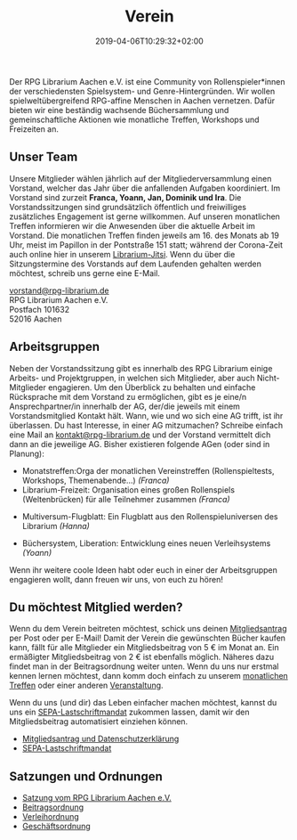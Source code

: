 ﻿---
title: "Verein"
date: 2019-04-06T10:29:32+02:00
draft: false
menu:
  main:
    weight: 400
---

Der RPG Librarium Aachen e.V. ist eine Community von Rollenspieler*innen der verschiedensten Spielsystem- und Genre-Hintergründen. Wir wollen spielweltübergreifend RPG-affine Menschen in Aachen vernetzen. Dafür bieten wir eine beständig wachsende Büchersammlung und gemeinschaftliche Aktionen wie monatliche Treffen, Workshops und Freizeiten an.

## Unser Team
Unsere Mitglieder wählen jährlich auf der Mitgliederversammlung einen Vorstand, welcher das Jahr über die anfallenden Aufgaben koordiniert. Im Vorstand sind zurzeit  **Franca, Yoann, Jan, Dominik und Ira**. Die Vorstandssitzungen sind grundsätzlich öffentlich und freiwilliges zusätzliches Engagement ist gerne willkommen. Auf unseren monatlichen Treffen informieren wir die Anwesenden über die aktuelle Arbeit im Vorstand. Die monatlichen Treffen finden jeweils am 16. des Monats ab 19 Uhr, meist im Papillon in der Pontstraße 151 statt; während der Corona-Zeit auch online hier in unserem [Librarium-Jitsi](https://meet.jit.si/RPG-Librarium-Monatstreffen). Wenn du über die Sitzungstermine des Vorstands auf dem Laufenden gehalten werden möchtest, schreib uns gerne eine E-Mail.

[vorstand@rpg-librarium.de](mailto:vorstand@rpg-librarium.de)  
RPG Librarium Aachen e.V.  
Postfach 101632  
52016 Aachen

## Arbeitsgruppen
Neben der Vorstandssitzung gibt es innerhalb des RPG Librarium einige Arbeits- und Projektgruppen, in welchen sich Mitglieder, aber auch Nicht-Mitglieder engagieren. Um den Überblick zu behalten und einfache Rücksprache mit dem Vorstand zu ermöglichen, gibt es je eine/n Ansprechpartner/in innerhalb der AG, der/die jeweils mit einem Vorstandsmitglied Kontakt hält. Wann, wie und wo sich eine AG trifft, ist ihr überlassen.
Du hast Interesse, in einer AG mitzumachen? Schreibe einfach eine Mail an <kontakt@rpg-librarium.de> und der Vorstand vermittelt dich dann an die jeweilige AG. Bisher existieren folgende AGen (oder sind in Planung):

* Monatstreffen:Orga der monatlichen Vereinstreffen (Rollenspieltests, Workshops, Themenabende...) _(Franca)_
* Librarium-Freizeit: Organisation eines großen Rollenspiels (Weltenbrücken) für alle Teilnehmer zusammen _(Franca)_
<!-- * Wusel-Merchandise: Plüschis, Untersetzer und andere wuselige Dinge _(Stefan)_-->
* Multiversum-Flugblatt: Ein Flugblatt aus den Rollenspieluniversen des Librarium _(Hanna)_
<!-- * Soloabenteuer: Ein Choose-your-own-Adventure in Aachen _(Franca)_-->
* Büchersystem, Liberation: Entwicklung eines neuen Verleihsystems  _(Yoann)_
<!-- * Librarium-Föderation: Verfassen einer Ordnung für einen potentiellen Librarium-Dachverband _(Lamin)_-->

Wenn ihr weitere coole Ideen habt oder euch in einer der Arbeitsgruppen engagieren wollt, dann freuen wir uns, von euch zu hören!

## Du möchtest Mitglied werden?
Wenn du dem Verein beitreten möchtest, schick uns deinen [Mitgliedsantrag](/files/Mitgliedsantrag_Datenschutzerklärung.pdf) per Post oder per E-Mail!
Damit der Verein die gewünschten Bücher kaufen kann, fällt für alle Mitglieder ein Mitgliedsbeitrag von 5 € im Monat an.
Ein ermäßigter Mitgliedsbeitrag von 2 € ist ebenfalls möglich. Näheres dazu findet man in der Beitragsordnung weiter unten.
Wenn du uns nur erstmal kennen lernen möchtest, dann komm doch einfach zu unserem [monatlichen Treffen](/veranstaltungen#Stammtisch) oder einer anderen [Veranstaltung](/veranstaltungen).

Wenn du uns (und dir) das Leben einfacher machen möchtest, kannst du uns ein [SEPA-Lastschriftmandat](/files/SEPA_Mandat.pdf) zukommen lassen, damit wir den Mitgliedsbeitrag automatisiert einziehen können.  

- [Mitgliedsantrag und Datenschutzerklärung](/files/Mitgliedsantrag_Datenschutzerklärung.pdf)
- [SEPA-Lastschriftmandat](/files/SEPA_Mandat.pdf)

## Satzungen und Ordnungen
- [Satzung vom RPG Librarium Aachen e.V.](/files/Satzung_RPG_Librarium_Aachen.pdf)
- [Beitragsordnung](/files/Beitragsordnung.pdf)
- [Verleihordnung](/files/Verleihordnung.pdf)
- [Geschäftsordnung](/files/Geschäftsordnung.pdf)
